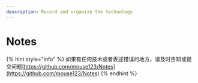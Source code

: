 ```yaml
---
description: Record and organize the technology.
---
```


# Notes



{% hint style="info" %}
如果有任何技术或者表述错误的地方，请及时告知或提交问题[https://github.com/mouse123/Notes](https://github.com/mouse123/Notes)
{% endhint %}



